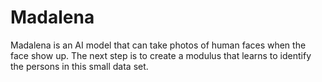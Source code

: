 # Madalena
Madalena is an AI model that can take photos of human faces when the  face show up. The next step is to create a modulus that learns to  identify the persons in this small data set.
